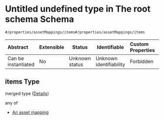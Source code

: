# Untitled undefined type in The root schema Schema

```txt
#/properties/assetMappings/items#/properties/assetMappings/items
```




| Abstract            | Extensible | Status         | Identifiable            | Custom Properties | Additional Properties | Access Restrictions | Defined In                                                                   |
| :------------------ | ---------- | -------------- | ----------------------- | :---------------- | --------------------- | ------------------- | ---------------------------------------------------------------------------- |
| Can be instantiated | No         | Unknown status | Unknown identifiability | Forbidden         | Allowed               | none                | [manifest.schema.json\*](../out/manifest.schema.json "open original schema") |

## items Type

merged type ([Details](manifest-properties-asset-mappings-items.md))

any of

-   [An asset mapping](manifest-properties-asset-mappings-items-anyof-an-asset-mapping.md "check type definition")
